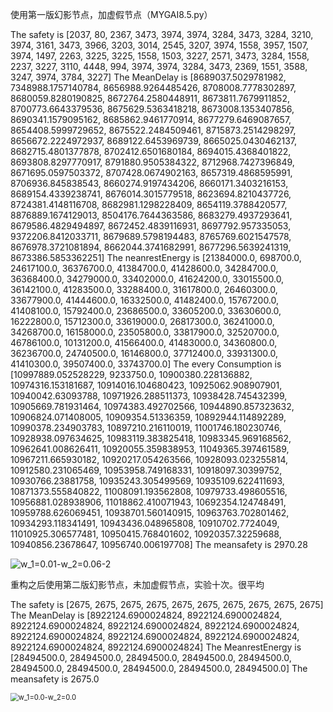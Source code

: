 使用第一版幻影节点，加虚假节点（MYGAI8.5.py）

The safety is [2037, 80, 2367, 3473, 3974, 3974, 3284, 3473, 3284, 3210, 3974, 3161, 3473, 3966, 3203, 3014, 2545, 3207, 3974, 1558, 3957, 1507, 3974, 1497, 2263, 3225, 3225, 1558, 1503, 3227, 2571, 3473, 3284, 1558, 2237, 3227, 3110, 4448, 994, 3974, 3974, 3284, 3473, 2369, 1551, 3588, 3247, 3974, 3784, 3227] 
The MeanDelay is [8689037.5029781982, 7348988.1757140784, 8656988.9264485426, 8708008.7778302897, 8680059.8280190825, 8672764.2580448911, 8673811.7679911852, 8700773.6643379536, 8675629.5363418218, 8673008.1353407856, 8690341.1579095162, 8685862.9461770914, 8677279.6469087657, 8654408.5999729652, 8675522.2484509461, 8715873.2514298297, 8656672.2224972937, 8689122.6453969739, 8665025.0430462137, 8682715.4801377878, 8702412.6501680184, 8694015.4368401822, 8693808.8297770917, 8791880.9505384322, 8712968.7427396849, 8671695.0597503372, 8707428.0674902163, 8657319.4868595991, 8706936.845838543, 8660274.9197434206, 8660171.3403216153, 8689154.4339238741, 8676014.3015779518, 8623694.8210437726, 8724381.4148116708, 8682981.1298228409, 8654119.3788420577, 8876889.1674129013, 8504176.7644363586, 8683279.4937293641, 8679586.4829494897, 8672452.4839116931, 8697792.957335053, 9372206.8412033711, 8679689.5798194483, 8765769.6021547578, 8676978.3721081894, 8662044.3741682991, 8677296.5639241319, 8673386.5853362251] 
The neanrestEnergy is [21384000.0, 698700.0, 24617100.0, 36376700.0, 41384700.0, 41428600.0, 34284700.0, 36368400.0, 34279000.0, 33402000.0, 41624200.0, 33015500.0, 36142100.0, 41283500.0, 33288400.0, 31617800.0, 26460300.0, 33677900.0, 41444600.0, 16332500.0, 41482400.0, 15767200.0, 41408100.0, 15792400.0, 23686500.0, 33605200.0, 33630600.0, 16222800.0, 15712300.0, 33619000.0, 26817300.0, 36241000.0, 34268700.0, 16158000.0, 23505800.0, 33817900.0, 32520700.0, 46786100.0, 10131200.0, 41566400.0, 41483000.0, 34360800.0, 36236700.0, 24740500.0, 16146800.0, 37712400.0, 33931300.0, 41410300.0, 39507400.0, 33743700.0] 
The every Consumption is [10997889.052528229, 9233750.0, 10900380.228136882, 10974316.153181687, 10914016.104680423, 10925062.908907901, 10940042.63093788, 10971926.288511373, 10938428.745432399, 10905669.781931464, 10974383.492702566, 10944890.857323632, 10906824.071408005, 10909354.51336359, 10892944.114892289, 10990378.234903783, 10897210.216110019, 11001746.180230746, 10928938.097634625, 10983119.383825418, 10983345.969168562, 10962641.008626411, 10920055.359838953, 11049365.397461589, 10967211.665930182, 10920217.054263566, 10928093.023255814, 10912580.231065469, 10953958.749168331, 10918097.30399752, 10930766.23881758, 10935243.305499569, 10935109.622411693, 10871373.555840822, 11008091.193562808, 10979733.498605516, 10956881.028938906, 11018862.410071943, 10692354.124748491, 10959788.626069451, 10938701.560140915, 10963763.702801462, 10934293.118341491, 10943436.048965808, 10910702.7724049, 11010925.306577481, 10950415.768401602, 10920357.32259688, 10940856.23678647, 10956740.006197708] 
The meansafety is 2970.28

![w_1=0.01-w_2=0.06-2](D:\project\cps-slp-wc\graph\three\w_1\8.5\w_1=0.01-w_2=0.06-2.png)

重构之后使用第二版幻影节点，未加虚假节点，实验十次。很平均

The safety is [2675, 2675, 2675, 2675, 2675, 2675, 2675, 2675, 2675, 2675] 
The MeanDelay is [8922124.6900024824, 8922124.6900024824, 8922124.6900024824, 8922124.6900024824, 8922124.6900024824, 8922124.6900024824, 8922124.6900024824, 8922124.6900024824, 8922124.6900024824, 8922124.6900024824] 
The MeanrestEnergy is [28494500.0, 28494500.0, 28494500.0, 28494500.0, 28494500.0, 28494500.0, 28494500.0, 28494500.0, 28494500.0, 28494500.0] 
The meansafety is 2675.0



<img src="D:\project\cps-slp-wc\graph\three\w_1\8.5\w_1=0.0-w_2=0.0.png" alt="w_1=0.0-w_2=0.0" style="zoom:80%;" />



